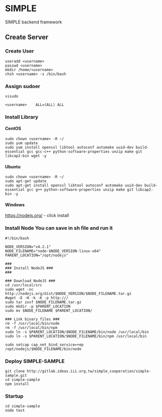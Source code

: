 # SIMPLE
SIMPLE backend framework

## Create Server
### Create User
```shell
useradd <username>
passwd <username>
mkdir /home/<username>
chsh <username> -s /bin/bash
```
### Assign sudoer
```shell
visudo
```
```file
<username>    ALL=(ALL) ALL
```

### Install Library
#### CentOS
```code
sudo chown <username> -R ~/
sudo yum update
sudo yum install openssl libtool autoconf automake uuid-dev build-essential gcc gcc-c++ python-software-properties unzip make git libcap2-bin wget -y
```

#### Ubuntu
```code
sudo chown <username> -R ~/
sudo apt-get update
sudo apt-get install openssl libtool autoconf automake uuid-dev build-essential gcc g++ python-software-properties unzip make git libcap2-bin -y
```

#### Windows
https://nodejs.org/ - click install

### Install Node You can save in sh file and run it
```code
#!/bin/bash

NODE_VERSION="v4.2.1"
NODE_FILENAME="node-$NODE_VERSION-linux-x64"
PARENT_LOCATION="/opt/nodejs"

###
### Install NodeJS ###
###

### Download NodeJS ###
cd /usr/local/src
sudo wget -nc http://nodejs.org/dist/$NODE_VERSION/$NODE_FILENAME.tar.gz
#wget -E -H -k -K -p http:///
sudo tar zxvf $NODE_FILENAME.tar.gz
sudo mkdir -p $PARENT_LOCATION
sudo mv $NODE_FILENAME $PARENT_LOCATION/

### Link binary files ###
rm -f /usr/local/bin/node
rm -f /usr/local/bin/npm
sudo ln -s $PARENT_LOCATION/$NODE_FILENAME/bin/node /usr/local/bin
sudo ln -s $PARENT_LOCATION/$NODE_FILENAME/bin/npm /usr/local/bin

sudo setcap cap_net_bind_service=+ep /opt/nodejs/$NODE_FILENAME/bin/node
```

### Deploy SIMPLE-SAMPLE
```code
git clone http://gitlab.ideas.iii.org.tw/simple_cooperation/simple-sample.git
cd simple-sample
npm install
```

### Startup
```code
cd simple-sample
node test
```
